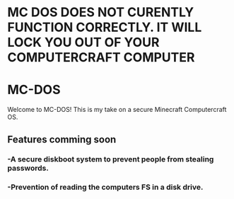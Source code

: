 # MC DOS DOES NOT CURENTLY FUNCTION CORRECTLY. IT WILL LOCK YOU OUT OF YOUR COMPUTERCRAFT COMPUTER
# MC-DOS
Welcome to MC-DOS! This is my take on a secure Minecraft Computercraft OS.
## Features comming soon
### -A secure diskboot system to prevent people from stealing passwords.
### -Prevention of reading the computers FS in a disk drive.
